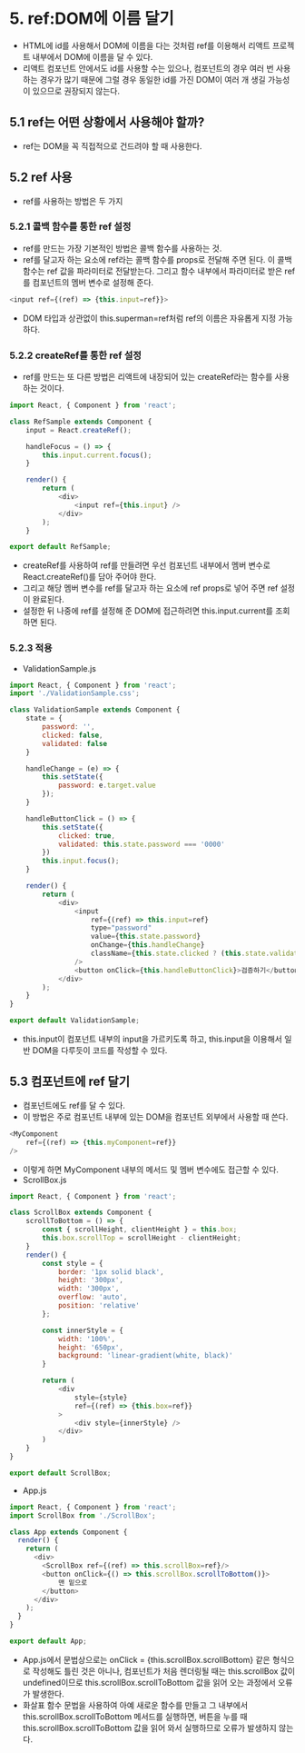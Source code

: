 # 5. ref:DOM에 이름 달기
- HTML에 id를 사용해서 DOM에 이름을 다는 것처럼 ref를 이용해서 리액트 프로젝트 내부에서 DOM에 이름을 달 수 있다.
- 리액트 컴포넌트 안에서도 id를 사용할 수는 있으나, 컴포넌트의 경우 여러 번 사용하는 경우가 많기 때문에 그럴 경우 동일한 id를 가진 DOM이 여러 개 생길 가능성이 있으므로 권장되지 않는다.

## 5.1 ref는 어떤 상황에서 사용해야 할까?
- ref는 DOM을 꼭 직접적으로 건드려야 할 때 사용한다.

## 5.2 ref 사용
- ref를 사용하는 방법은 두 가지
### 5.2.1 콜백 함수를 통한 ref 설정
- ref를 만드는 가장 기본적인 방법은 콜백 함수를 사용하는 것.
- ref를 달고자 하는 요소에 ref라는 콜백 함수를 props로 전달해 주면 된다. 이 콜백 함수는 ref 값을 파라미터로 전달받는다. 그리고 함수 내부에서 파라미터로 받은 ref를 컴포넌트의 멤버 변수로 설정해 준다.
```javascript
<input ref={(ref) => {this.input=ref}}>
```
- DOM 타입과 상관없이 this.superman=ref처럼 ref의 이름은 자유롭게 지정 가능하다.

### 5.2.2 createRef를 통한 ref 설정
- ref를 만드는 또 다른 방법은 리액트에 내장되어 있는 createRef라는 함수를 사용하는 것이다.
```javascript
import React, { Component } from 'react';

class RefSample extends Component {
    input = React.createRef();

    handleFocus = () => {
        this.input.current.focus();
    }

    render() {
        return (
            <div>
                <input ref={this.input} />
            </div>
        );
    }

export default RefSample;
```
- createRef를 사용하여 ref를 만들려면 우선 컴포넌트 내부에서 멤버 변수로 React.createRef()를 담아 주어야 한다.
- 그리고 해당 멤버 변수를 ref를 달고자 하는 요소에 ref props로 넣어 주면 ref 설정이 완료된다.
- 설정한 뒤 나중에 ref를 설정해 준 DOM에 접근하려면 this.input.current를 조회하면 된다.

### 5.2.3 적용
- ValidationSample.js
```javascript
import React, { Component } from 'react';
import './ValidationSample.css';

class ValidationSample extends Component {
    state = {
        password: '',
        clicked: false,
        validated: false
    }

    handleChange = (e) => {
        this.setState({
            password: e.target.value
        });
    }

    handleButtonClick = () => {
        this.setState({
            clicked: true,
            validated: this.state.password === '0000'
        })
        this.input.focus();
    }

    render() {
        return (
            <div>
                <input
                    ref={(ref) => this.input=ref}
                    type="password"
                    value={this.state.password}
                    onChange={this.handleChange}
                    className={this.state.clicked ? (this.state.validated ? 'success' : 'failure') : ''}
                />
                <button onClick={this.handleButtonClick}>검증하기</button>
            </div>
        );
    }
}

export default ValidationSample;
```
- this.input이 컴포넌트 내부의 input을 가르키도록 하고, this.input을 이용해서 일반 DOM을 다루듯이 코드를 작성할 수 있다.

## 5.3 컴포넌트에 ref 달기
- 컴포넌트에도 ref를 달 수 있다. 
- 이 방법은 주로 컴포넌트 내부에 있는 DOM을 컴포넌트 외부에서 사용할 때 쓴다.
```javascript
<MyComponent
    ref={(ref) => {this.myComponent=ref}}
/>
```
- 이렇게 하면 MyComponent 내부의 메서드 및 멤버 변수에도 접근할 수 있다.
- ScrollBox.js
```javascript
import React, { Component } from 'react';

class ScrollBox extends Component {
    scrollToBottom = () => {
        const { scrollHeight, clientHeight } = this.box;
        this.box.scrollTop = scrollHeight - clientHeight;
    }
    render() {
        const style = {
            border: '1px solid black',
            height: '300px',
            width: '300px',
            overflow: 'auto',
            position: 'relative'
        };

        const innerStyle = {
            width: '100%',
            height: '650px',
            background: 'linear-gradient(white, black)'
        }

        return (
            <div
                style={style}
                ref={(ref) => {this.box=ref}}
            >
                <div style={innerStyle} />
            </div>
        )
    }
}

export default ScrollBox;
```
- App.js
```javascript
import React, { Component } from 'react';
import ScrollBox from './ScrollBox';

class App extends Component {
  render() {
    return (
      <div>
        <ScrollBox ref={(ref) => this.scrollBox=ref}/>
        <button onClick={() => this.scrollBox.scrollToBottom()}>
            맨 밑으로
        </button>
      </div>
    );
  }
}

export default App;

```
- App.js에서 문법상으로는 onClick = {this.scrollBox.scrollBottom} 같은 형식으로 작성해도 틀린 것은 아니나, 컴포넌트가 처음 렌더링될 때는 this.scrollBox 값이 undefined이므로 this.scrollBox.scrollToBottom 값을 읽어 오는 과정에서 오류가 발생한다.
- 화살표 함수 문법을 사용하여 아예 새로운 함수를 만들고 그 내부에서 this.scrollBox.scrollToBottom 메서드를 실행하면, 버튼을 누를 때 this.scrollBox.scrollToBottom 값을 읽어 와서 실행하므로 오류가 발생하지 않는다.
